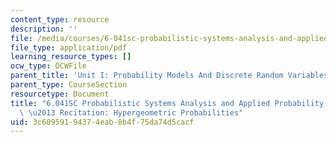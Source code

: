 ```yaml
---
content_type: resource
description: ''
file: /media/courses/6-041sc-probabilistic-systems-analysis-and-applied-probability-fall-2013/3c60959194374eab8b4f75da74d5cacf_MIT6_041SCF13_Edit2_Take2_No13_Ch1_HypergeometicProbabilities.pdf
file_type: application/pdf
learning_resource_types: []
ocw_type: OCWFile
parent_title: 'Unit I: Probability Models And Discrete Random Variables '
parent_type: CourseSection
resourcetype: Document
title: "6.041SC Probabilistic Systems Analysis and Applied Probability, Fall 2013Transcript\
  \ \u2013 Recitation: Hypergeometric Probabilities"
uid: 3c609591-9437-4eab-8b4f-75da74d5cacf
---
```

